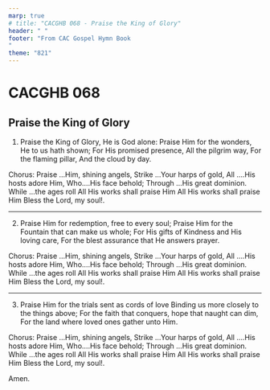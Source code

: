 ```yaml
---
marp: true
# title: "CACGHB 068 - Praise the King of Glory"
header: " "
footer: "From CAC Gospel Hymn Book 
"
theme: "821"
---
```


<style>

     :root {
        font-size: 2.1em;
    }

    section {
        display: flex;
        flex-direction: column;
        justify-content: space-evenly;
    }

	section {
		display: grid;
		grid-template-columns: 1fr 1fr;
		gap: 0.1em 1.3em;
	}
    section :is(h1, h2) {
        grid-column: span 2;
		margin: 0;
    }
</style>

# CACGHB 068

## Praise the King of Glory


1. Praise the King of Glory, He is God alone:
    Praise Him for the wonders, He to us hath shown;
    For His promised presence, All the pilgrim way,
    For the flaming pillar, And the cloud by day.

Chorus:
    Praise …Him, shining angels,
    Strike …Your harps of gold,
    All ….His hosts adore Him,
    Who….His face behold;
    Through …His great dominion.
    While …the ages roll
    All His works shall praise Him
    All His works shall praise Him
    Bless the Lord, my soul!.

---

2. Praise Him for redemption, free to every soul;
    Praise Him for the Fountain that can make us whole;
    For His gifts of Kindness and His loving care,
    For the blest assurance that He answers prayer.

Chorus:
    Praise …Him, shining angels,
    Strike …Your harps of gold,
    All ….His hosts adore Him,
    Who….His face behold;
    Through …His great dominion.
    While …the ages roll
    All His works shall praise Him
    All His works shall praise Him
    Bless the Lord, my soul!.

---

3. Praise Him for the trials sent as cords of love
    Binding us more closely to the things above;
    For the faith that conquers, hope that naught can dim,
    For the land where loved ones gather unto Him.

Chorus:
    Praise …Him, shining angels,
    Strike …Your harps of gold,
    All ….His hosts adore Him,
    Who….His face behold;
    Through …His great dominion.
    While …the ages roll
    All His works shall praise Him
    All His works shall praise Him
    Bless the Lord, my soul!.

Amen.
